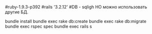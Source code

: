 #ruby-1.9.3-p392
#rails '3.2.12'
#DB - sqligh НО можно использовать другие БД.

bundle install
bundle exec rake db:create
bundle exec rake db:migrate
bundle exec rspec spec
bundle exec rails s